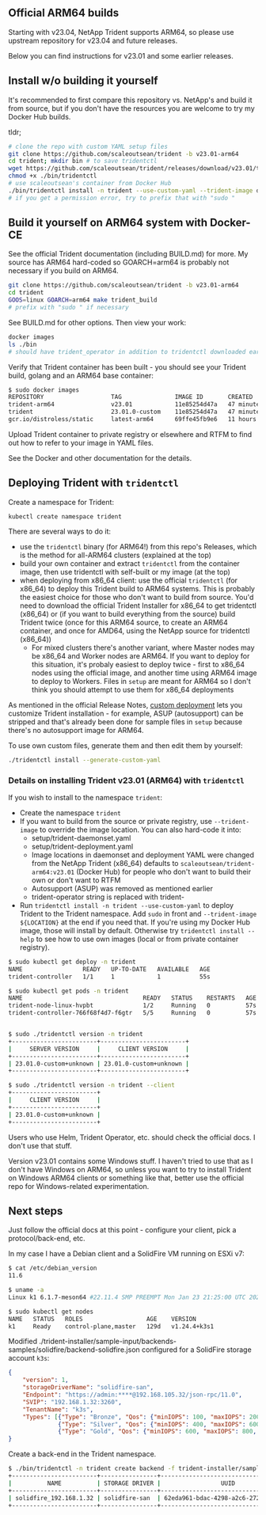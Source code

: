 ## Official ARM64 builds

Starting with v23.04, NetApp Trident supports ARM64, so please use upstream repository for v23.04 and future releases.

Below you can find instructions for v23.01 and some earlier releases.

## Install w/o building it yourself

It's recommended to first compare this repository vs. NetApp's and build it from source, but if you don't have the resources you are welcome to try my Docker Hub builds.

tldr;

```sh
# clone the repo with custom YAML setup files
git clone https://github.com/scaleoutsean/trident -b v23.01-arm64
cd trident; mkdir bin # to save tridentctl
wget https://github.com/scaleoutsean/trident/releases/download/v23.01/tridentctl -O ./bin/tridentctl
chmod +x ./bin/tridentctl
# use scaleoutsean's container from Docker Hub
./bin/tridentctl install -n trident --use-custom-yaml --trident-image docker.io/scaleoutsean/trident-arm64:v23.01
# if you get a permission error, try to prefix that with "sudo "
```

## Build it yourself on ARM64 system with Docker-CE

See the official Trident documentation (including BUILD.md) for more. My source has ARM64 hard-coded so GOARCH=arm64 is probably not necessary if you build on ARM64.

```sh
git clone https://github.com/scaleoutsean/trident -b v23.01-arm64
cd trident
GOOS=linux GOARCH=arm64 make trident_build
# prefix with "sudo " if necessary
```

See BUILD.md for other options. Then view your work:

```sh
docker images
ls ./bin
# should have trident_operator in addition to tridentctl downloaded earlier
```

Verify that Trident container has been built - you should see your Trident build, golang and an ARM64 base container:

```sh
$ sudo docker images
REPOSITORY                   TAG               IMAGE ID       CREATED          SIZE
trident-arm64                v23.01            11e85254d47a   47 minutes ago   180MB
trident                      23.01.0-custom    11e85254d47a   47 minutes ago   180MB
gcr.io/distroless/static     latest-arm64      69ffe45fb9e6   11 hours ago     2.34MB
```

Upload Trident container to private registry or elsewhere and RTFM to find out how to refer to your image in YAML files. 

See the Docker and other documentation for the details.

## Deploying Trident with `tridentctl` 

Create a namespace for Trident:

```sj
kubectl create namespace trident
```

There are several ways to do it:

- use the `tridentctl` binary (for ARM64!) from this repo's Releases, which is the method for all-ARM64 clusters (explained at the top)
- build your own container and extract `tridentctl` from the container image, then use tridentctl with self-built or my image (at the top)
- when deploying from x86_64 client: use the official `tridentctl` (for x86_64) to deploy this Trident build to ARM64 systems. This is probably the easiest choice for those who don't want to build from source. You'd need to download the official Trident Installer for x86_64 to get tridentctl (x86_64) or (if you want to build everything from the source) build Trident twice (once for this ARM64 source, to create an ARM64 container, and once for AMD64, using the NetApp source for tridentctl (x86_64))
  - For mixed clusters there's another variant, where Master nodes may be x86_64 and Worker nodes are ARM64. If you want to deploy for this situation, it's probaly easiest to deploy twice - first to x86_64 nodes using the official image, and another time using ARM64 image to deploy to Workers. Files in `setup` are meant for ARM64 so I don't think you should attempt to use them for x86_64 deployments

As mentioned in the official Release Notes, [custom deployment](https://docs.netapp.com/us-en/trident/trident-get-started/kubernetes-customize-deploy-tridentctl.html) lets you customize Trident installation - for example, ASUP (autosupport) can be stripped and that's already been done for sample files in `setup` because there's no autosupport image for ARM64.

To use own custom files, generate them and then edit them by yourself:

```sh
./tridentctl install --generate-custom-yaml
```

### Details on installing Trident v23.01 (ARM64) with `tridentctl`

If you wish to install to the namespace `trident`:

- Create the namespace `trident`
- If you want to build from the source or private registry, use `--trident-image` to override the image location. You can also hard-code it into:
  - setup/trident-daemonset.yaml
  - setup/trident-deployment.yaml
  - Image locations in daemonset and deployment YAML were changed from the NetApp Trident (x86_64) defaults to `scaleoutsean/trident-arm64:v23.01` (Docker Hub) for people who don't want to build their own or don't want to RTFM
  - Autosupport (ASUP) was removed as mentioned earlier
  - trident-operator string is replaced with trident-
- Run `tridentctl install -n trident --use-custom-yaml` to deploy Trident to the Trident namespace. Add `sudo` in front and `--trident-image ${LOCATION}` at the end if you need that. If you're using my Docker Hub image, those will install by default. Otherwise try `tridentctl install --help` to see how to use own images (local or from private container registry).

```sh
$ sudo kubectl get deploy -n trident
NAME                 READY   UP-TO-DATE   AVAILABLE   AGE
trident-controller   1/1     1            1           55s

$ sudo kubectl get pods -n trident
NAME                                  READY   STATUS    RESTARTS   AGE
trident-node-linux-hvpbt              1/2     Running   0          57s
trident-controller-766f68f4d7-f6gtr   5/5     Running   0          57s


$ sudo ./tridentctl version -n trident
+------------------------+------------------------+
|     SERVER VERSION     |     CLIENT VERSION     |
+------------------------+------------------------+
| 23.01.0-custom+unknown | 23.01.0-custom+unknown |
+------------------------+------------------------+

$ sudo ./tridentctl version -n trident --client
+------------------------+
|     CLIENT VERSION     |
+------------------------+
| 23.01.0-custom+unknown |
+------------------------+
```

Users who use Helm, Trident Operator, etc. should check the official docs. I don't use that stuff.

Version v23.01 contains some Windows stuff. I haven't tried to use that as I don't have Windows on ARM64, so unless you want to try to install Trident on Windows ARM64 clients or something like that, better use the official repo for Windows-related experimentation.

## Next steps

Just follow the official docs at this point - configure your client, pick a protocol/back-end, etc.

In my case I have a Debian client and a SolidFire VM running on ESXi v7:

```sh
$ cat /etc/debian_version 
11.6

$ uname -a
Linux k1 6.1.7-meson64 #22.11.4 SMP PREEMPT Mon Jan 23 21:25:00 UTC 2023 aarch64 GNU/Linux

$ sudo kubectl get nodes
NAME   STATUS   ROLES                  AGE    VERSION
k1     Ready    control-plane,master   129d   v1.24.4+k3s1
```

Modified ./trident-installer/sample-input/backends-samples/solidfire/backend-solidfire.json configured for a SolidFire storage account `k3s`:

```json
{
    "version": 1,
    "storageDriverName": "solidfire-san",
    "Endpoint": "https://admin:****@192.168.105.32/json-rpc/11.0",
    "SVIP": "192.168.1.32:3260",
    "TenantName": "k3s",
    "Types": [{"Type": "Bronze", "Qos": {"minIOPS": 100, "maxIOPS": 200, "burstIOPS": 400}},
              {"Type": "Silver", "Qos": {"minIOPS": 400, "maxIOPS": 600, "burstIOPS": 800}},
              {"Type": "Gold", "Qos": {"minIOPS": 600, "maxIOPS": 800, "burstIOPS": 1000}}]
}
```

Create a back-end in the Trident namespace.

```sh
$ ./bin/tridentctl -n trident create backend -f trident-installer/sample-input/backends-samples/solidfire/backend-solidfire.json
+------------------------+----------------+--------------------------------------+--------+---------+
|          NAME          | STORAGE DRIVER |                 UUID                 | STATE  | VOLUMES |
+------------------------+----------------+--------------------------------------+--------+---------+
| solidfire_192.168.1.32 | solidfire-san  | 62eda961-bdac-4298-a2c6-27282e627427 | online |       0 |
+------------------------+----------------+--------------------------------------+--------+---------+
```
